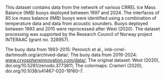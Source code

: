 This dataset contains data from the network of various CRREL Ice Mass Balance (IMB) buoys deployed between 1997 and 2024. The interfaces of 85 ice mass balance (IMB) buoys were identified using a combination of temperature data and data from acoustic sounders. Buoys deployed between 1993 and 2015 were reprocessed after West (2020). The dataset processing was supported by the Research Council of Norway project INTERAAC (grant no. 328957).

The buoy data from 1993-2015: Perovich et al., imb-crrel-dartmouth.org/archived-data/;
The buoy data from 2019-2024: www.cryosphereinnovation.com/data/;
The original dataset: West (2020), doi.org/10.5281/zenodo.3773811;
The colormaps: Crameri (2020), doi.org/10.1038/s41467-020-19160-7.
